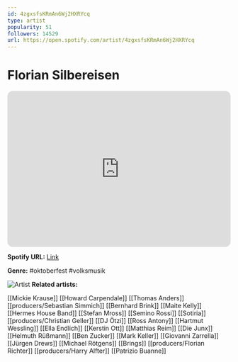 ```yaml
---
id: 4zgxsfsKRmAn6Wj2HXRYcq
type: artist
popularity: 51
followers: 14529
url: https://open.spotify.com/artist/4zgxsfsKRmAn6Wj2HXRYcq
---
```

# Florian Silbereisen

<iframe style="border-radius:12px" src="https://open.spotify.com/embed/artist/4zgxsfsKRmAn6Wj2HXRYcq" width="100%" height="352" frameBorder="0" allowfullscreen="" allow="autoplay; clipboard-write; encrypted-media; fullscreen; picture-in-picture" loading="lazy"></iframe>

**Spotify URL:** [Link](https://open.spotify.com/artist/4zgxsfsKRmAn6Wj2HXRYcq)

**Genre:**  #oktoberfest #volksmusik

![Artist](https://i.scdn.co/image/ab67616d0000b27344eea29a9044042279feff20)
**Related artists:**

[[Mickie Krause]]
[[Howard Carpendale]]
[[Thomas Anders]]
[[producers/Sebastian Simmich]]
[[Bernhard Brink]]
[[Maite Kelly]]
[[Hermes House Band]]
[[Stefan Mross]]
[[Semino Rossi]]
[[Sotiria]]
[[producers/Christian Geller]]
[[DJ Ötzi]]
[[Ross Antony]]
[[Hartmut Wessling]]
[[Ella Endlich]]
[[Kerstin Ott]]
[[Matthias Reim]]
[[Die Junx]]
[[Helmuth Rüßmann]]
[[Ben Zucker]]
[[Mark Keller]]
[[Giovanni Zarrella]]
[[Jürgen Drews]]
[[Michael Rötgens]]
[[Brings]]
[[producers/Florian Richter]]
[[producers/Harry Alfter]]
[[Patrizio Buanne]]
